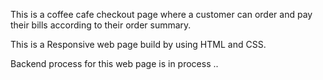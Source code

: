 This is a coffee cafe checkout page where a customer can order and pay their bills according to their order summary.

This is a Responsive web page build by using HTML and CSS.

Backend process for this web page is in process ..
